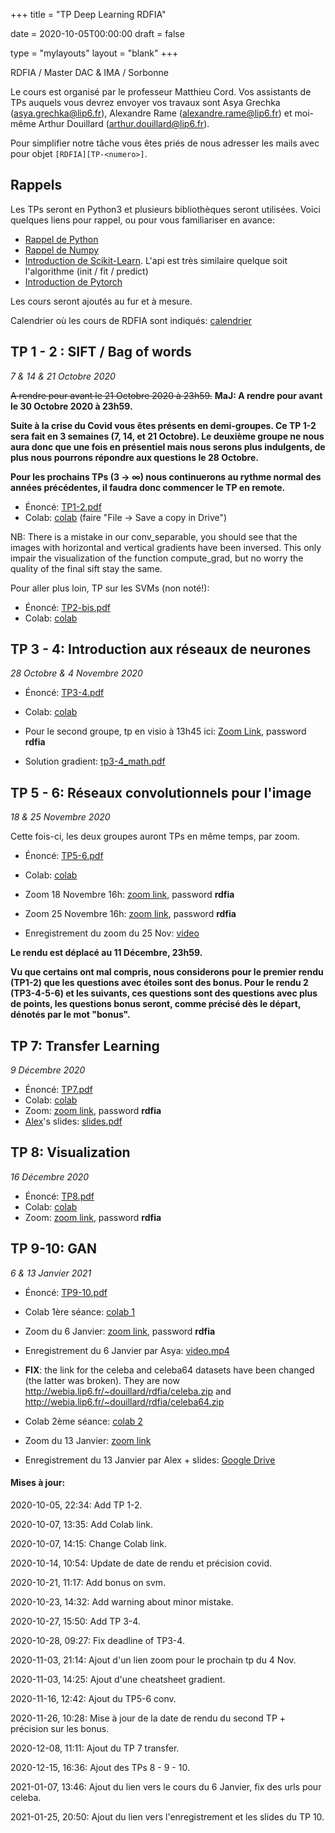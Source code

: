 +++
title = "TP Deep Learning RDFIA"

date = 2020-10-05T00:00:00
draft = false

type = "mylayouts"
layout = "blank"
+++

RDFIA / Master DAC & IMA / Sorbonne

Le cours est organisé par le professeur Matthieu Cord. Vos assistants de TPs auquels
vous devrez envoyer vos travaux sont Asya Grechka (asya.grechka@lip6.fr), Alexandre Rame (alexandre.rame@lip6.fr) et moi-même Arthur
Douillard (arthur.douillard@lip6.fr).

Pour simplifier notre tâche vous êtes priés de nous adresser les mails avec pour objet
`[RDFIA][TP-<numero>]`.

## Rappels

Les TPs seront en Python3 et plusieurs bibliothèques seront utilisées. Voici
quelques liens pour rappel, ou pour vous familiariser en avance:

- [Rappel de Python](https://learnxinyminutes.com/docs/python/)
- [Rappel de Numpy](https://docs.scipy.org/doc/numpy/user/quickstart.html)
- [Introduction de Scikit-Learn](https://scikit-learn.org/stable/tutorial/basic/tutorial.html). L'api est très similaire quelque soit l'algorithme (init / fit / predict)
- [Introduction de Pytorch](https://pytorch.org/tutorials/beginner/deep_learning_60min_blitz.html)

Les cours seront ajoutés au fur et à mesure.

Calendrier où les cours de RDFIA sont indiqués: [calendrier](https://sucal.aminedjeghri.tk/calendar/M2_IMA)

## TP 1 - 2 : SIFT / Bag of words
*7 & 14 & 21 Octobre 2020*

~~A rendre pour avant le 21 Octobre 2020 à 23h59.~~
**MaJ: A rendre pour avant le 30 Octobre 2020 à 23h59.**

**Suite à la crise du Covid vous êtes présents en demi-groupes.  Ce TP 1-2
sera fait en 3 semaines (7, 14, et 21 Octobre). Le deuxième groupe ne nous aura donc que une fois en
présentiel mais nous serons plus indulgents, de plus nous pourrons répondre aux questions le 28 Octobre.**

**Pour les prochains TPs (3 -> $\infty$) nous continuerons au rythme normal des années précédentes, il
faudra donc commencer le TP en remote.**

- Énoncé: [TP1-2.pdf](/files/rdfia_resources/tp1-2.pdf)
- Colab: [colab](https://colab.research.google.com/drive/1jL8yy91z6RI0JJIxMQi6Odkh3uMeb7-H?usp=sharing) (faire "File -> Save a copy in Drive")

NB: There is a mistake in our conv_separable, you should see that the images with horizontal and vertical gradients have been inversed. This only impair the visualization of the function compute_grad, but no worry the quality of the final sift stay the same.

Pour aller plus loin, TP sur les SVMs (non noté!):

- Énoncé: [TP2-bis.pdf](/files/rdfia_resources/tp2-bis.pdf)
- Colab: [colab](https://colab.research.google.com/drive/1xkgV6yz2E6_41aYdIC8uSro6gl7eLHn6?usp=sharing)

## TP 3 - 4: Introduction aux réseaux de neurones
*28 Octobre & 4 Novembre 2020*

- Énoncé: [TP3-4.pdf](/files/rdfia_resources/tp3-4.pdf)
- Colab: [colab](https://colab.research.google.com/drive/1MrenVA2opTP0zgut8_Q4O-VUa978Y2DI?usp=sharing)

- Pour le second groupe, tp en visio à 13h45 ici: [Zoom Link](https://zoom.us/j/97871580043?pwd=NXB6Z29sUGtESTJQOXYvNkp4U0dFZz09), password **rdfia**

- Solution gradient: [tp3-4_math.pdf](/files/rdfia_resources/tp3-4_math.pdf)


## TP 5 - 6: Réseaux convolutionnels pour l'image

*18 & 25 Novembre 2020*

Cette fois-ci, les deux groupes auront TPs en même temps, par zoom.

- Énoncé: [TP5-6.pdf](/files/rdfia_resources/tp5-6.pdf)
- Colab: [colab](https://colab.research.google.com/drive/1ZfD37TsJudcyUjff-D8Gagylf-R5NuHd?usp=sharing)
- Zoom 18 Novembre 16h: [zoom link](https://zoom.us/j/98138914049?pwd=ZTVkbWZsc21vS2tKeUF0cWFVeStOdz09), password **rdfia**
- Zoom 25 Novembre 16h: [zoom link](https://zoom.us/j/91842902968?pwd=S3ZxQ1N0TFl6Y0syMyticGdlTHlodz09), password **rdfia**

- Enregistrement du zoom du 25 Nov: [video](https://drive.google.com/drive/folders/1lBxnQ3Yh4_Q-P2A26F5Uv12ooa5BvP2r?usp=sharing)


**Le rendu est déplacé au 11 Décembre, 23h59.**

**Vu que certains ont mal compris, nous considerons pour le premier rendu (TP1-2) que les questions
avec étoiles sont des bonus. Pour le rendu 2 (TP3-4-5-6) et les suivants, ces questions sont des questions
avec plus de points, les questions bonus seront, comme précisé dès le départ, dénotés par le mot "bonus".**


## TP 7: Transfer Learning

*9 Décembre 2020*

- Énoncé: [TP7.pdf](/files/rdfia_resources/tp7.pdf)
- Colab: [colab](https://colab.research.google.com/drive/1_RnEZX1Fp1z6seRM2c3mpHHowvDeQ1ka?usp=sharing)
- Zoom: [zoom link](https://zoom.us/j/93572572065?pwd=STlWM0JwLzZJUTE5aXNldEhUeFUyZz09), password **rdfia**
- [Alex](https://alexrame.github.io/)'s slides: [slides.pdf](/files/rdfia_resources/alex_slides_tp7.pdf)

## TP 8: Visualization

*16 Décembre 2020*

- Énoncé: [TP8.pdf](/files/rdfia_resources/tp8.pdf)
- Colab: [colab](https://colab.research.google.com/drive/1ubvt5LuJ0SNqsw3rnHRbYHL3Ycp3f3rk?usp=sharing)
- Zoom: [zoom link](https://zoom.us/j/96910655374?pwd=eWt2ZWoydXEvZHJwSEFEZHY1U3c1QT09), password **rdfia**

## TP 9-10: GAN

*6 & 13 Janvier 2021*

- Énoncé: [TP9-10.pdf](/files/rdfia_resources/tp9-10.pdf)

- Colab 1ère séance: [colab 1](https://colab.research.google.com/drive/1judQvIGv965KBdmVRgrkHzGQICVzyA5s?usp=sharing)
- Zoom du 6 Janvier: [zoom link](https://zoom.us/j/98963023208?pwd=RC9tQ2hXY28zVG9LVXd2N053ZjljZz09), password **rdfia**
- Enregistrement du 6 Janvier par Asya: [video.mp4](https://drive.google.com/file/d/1y_wTD5xAURFLthZX37vSqce9hypaqrdm/view?usp=sharing)
- **FIX**: the link for the celeba and celeba64 datasets have been changed (the latter was broken). They are now
http://webia.lip6.fr/~douillard/rdfia/celeba.zip and http://webia.lip6.fr/~douillard/rdfia/celeba64.zip

- Colab 2ème séance: [colab 2](https://colab.research.google.com/drive/1t1N3-EtzWu6mY_-5Hr7Bb0jTgMTC-S4I?usp=sharing)
- Zoom du 13 Janvier: [zoom link](https://zoom.us/j/91509429294?pwd=Y3VEV2xwUlZkdnVub01DV211NVpFdz09)
- Enregistrement du 13 Janvier par Alex + slides: [Google Drive](https://drive.google.com/drive/folders/14RSgh5ik8qV5bhdAf53MMWzzi5mXiCAW?usp=sharing)


#### Mises à jour:

2020-10-05, 22:34: Add TP 1-2.

2020-10-07, 13:35: Add Colab link.

2020-10-07, 14:15: Change Colab link.

2020-10-14, 10:54: Update de date de rendu et précision covid.

2020-10-21, 11:17: Add bonus on svm.

2020-10-23, 14:32: Add warning about minor mistake.

2020-10-27, 15:50: Add TP 3-4.

2020-10-28, 09:27: Fix deadline of TP3-4.

2020-11-03, 21:14: Ajout d'un lien zoom pour le prochain tp du 4 Nov.

2020-11-03, 14:25: Ajout d'une cheatsheet gradient.

2020-11-16, 12:42: Ajout du TP5-6 conv.

2020-11-26, 10:28: Mise à jour de la date de rendu du second TP + précision sur les bonus.

2020-12-08, 11:11: Ajout du TP 7 transfer.

2020-12-15, 16:36: Ajout des TPs 8 - 9 - 10.

2021-01-07, 13:46: Ajout du lien vers le cours du 6 Janvier, fix des urls pour celeba.

2021-01-25, 20:50: Ajout du lien vers l'enregistrement et les slides du TP 10.
